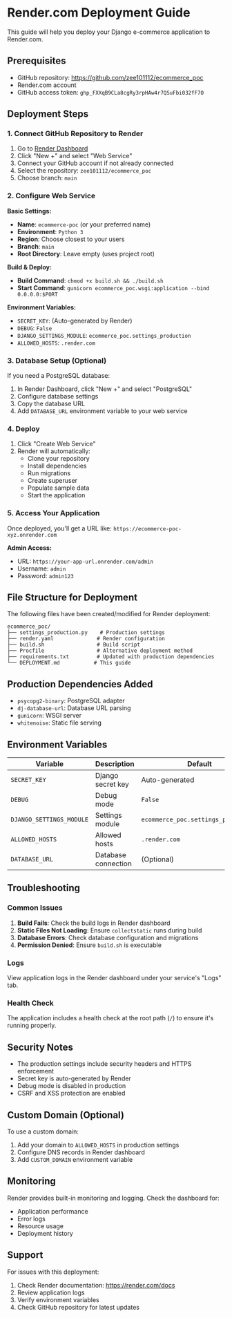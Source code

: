 # Render.com Deployment Guide

This guide will help you deploy your Django e-commerce application to Render.com.

## Prerequisites

- GitHub repository: https://github.com/zee101112/ecommerce_poc
- Render.com account
- GitHub access token: `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`

## Deployment Steps

### 1. Connect GitHub Repository to Render

1. Go to [Render Dashboard](https://dashboard.render.com)
2. Click "New +" and select "Web Service"
3. Connect your GitHub account if not already connected
4. Select the repository: `zee101112/ecommerce_poc`
5. Choose branch: `main`

### 2. Configure Web Service

**Basic Settings:**
- **Name**: `ecommerce-poc` (or your preferred name)
- **Environment**: `Python 3`
- **Region**: Choose closest to your users
- **Branch**: `main`
- **Root Directory**: Leave empty (uses project root)

**Build & Deploy:**
- **Build Command**: `chmod +x build.sh && ./build.sh`
- **Start Command**: `gunicorn ecommerce_poc.wsgi:application --bind 0.0.0.0:$PORT`

**Environment Variables:**
- `SECRET_KEY`: (Auto-generated by Render)
- `DEBUG`: `False`
- `DJANGO_SETTINGS_MODULE`: `ecommerce_poc.settings_production`
- `ALLOWED_HOSTS`: `.render.com`

### 3. Database Setup (Optional)

If you need a PostgreSQL database:

1. In Render Dashboard, click "New +" and select "PostgreSQL"
2. Configure database settings
3. Copy the database URL
4. Add `DATABASE_URL` environment variable to your web service

### 4. Deploy

1. Click "Create Web Service"
2. Render will automatically:
   - Clone your repository
   - Install dependencies
   - Run migrations
   - Create superuser
   - Populate sample data
   - Start the application

### 5. Access Your Application

Once deployed, you'll get a URL like: `https://ecommerce-poc-xyz.onrender.com`

**Admin Access:**
- URL: `https://your-app-url.onrender.com/admin`
- Username: `admin`
- Password: `admin123`

## File Structure for Deployment

The following files have been created/modified for Render deployment:

```
ecommerce_poc/
├── settings_production.py    # Production settings
├── render.yaml              # Render configuration
├── build.sh                 # Build script
├── Procfile                 # Alternative deployment method
├── requirements.txt         # Updated with production dependencies
└── DEPLOYMENT.md           # This guide
```

## Production Dependencies Added

- `psycopg2-binary`: PostgreSQL adapter
- `dj-database-url`: Database URL parsing
- `gunicorn`: WSGI server
- `whitenoise`: Static file serving

## Environment Variables

| Variable | Description | Default |
|----------|-------------|---------|
| `SECRET_KEY` | Django secret key | Auto-generated |
| `DEBUG` | Debug mode | `False` |
| `DJANGO_SETTINGS_MODULE` | Settings module | `ecommerce_poc.settings_production` |
| `ALLOWED_HOSTS` | Allowed hosts | `.render.com` |
| `DATABASE_URL` | Database connection | (Optional) |

## Troubleshooting

### Common Issues

1. **Build Fails**: Check the build logs in Render dashboard
2. **Static Files Not Loading**: Ensure `collectstatic` runs during build
3. **Database Errors**: Check database configuration and migrations
4. **Permission Denied**: Ensure `build.sh` is executable

### Logs

View application logs in the Render dashboard under your service's "Logs" tab.

### Health Check

The application includes a health check at the root path (`/`) to ensure it's running properly.

## Security Notes

- The production settings include security headers and HTTPS enforcement
- Secret key is auto-generated by Render
- Debug mode is disabled in production
- CSRF and XSS protection are enabled

## Custom Domain (Optional)

To use a custom domain:

1. Add your domain to `ALLOWED_HOSTS` in production settings
2. Configure DNS records in Render dashboard
3. Add `CUSTOM_DOMAIN` environment variable

## Monitoring

Render provides built-in monitoring and logging. Check the dashboard for:
- Application performance
- Error logs
- Resource usage
- Deployment history

## Support

For issues with this deployment:
1. Check Render documentation: https://render.com/docs
2. Review application logs
3. Verify environment variables
4. Check GitHub repository for latest updates
